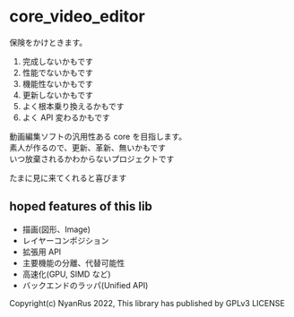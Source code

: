# core_video_editor

保険をかけときます。

1. 完成しないかもです
2. 性能でないかもです
3. 機能性ないかもです
4. 更新しないかもです
5. よく根本乗り換えるかもです
6. よく API 変わるかもです

動画編集ソフトの汎用性ある core を目指します。\
素人が作るので、更新、革新、無いかもです \
いつ放棄されるかわからないプロジェクトです

たまに見に来てくれると喜びます

## hoped features of this lib

- 描画(図形、Image)
- レイヤーコンポジション
- 拡張用 API
- 主要機能の分離、代替可能性
- 高速化(GPU, SIMD など)
- バックエンドのラッパ(Unified API)

Copyright(c) NyanRus 2022,
This library has published by GPLv3 LICENSE
